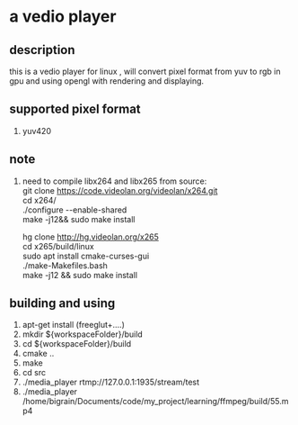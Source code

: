 # a vedio player

## description

this is a vedio player for linux , will convert pixel format from yuv to rgb in gpu and using opengl with rendering and displaying.

## supported pixel format

1. yuv420

## note

1. need to compile libx264 and libx265 from source:  
    git clone https://code.videolan.org/videolan/x264.git  
    cd x264/  
    ./configure --enable-shared  
    make -j12&& sudo make install  
  
    hg clone http://hg.videolan.org/x265  
    cd x265/build/linux  
    sudo apt  install cmake-curses-gui  
    ./make-Makefiles.bash  
    make -j12 && sudo make install  

## building and using

1. apt-get install (freeglut+....)
2. mkdir ${workspaceFolder}/build
3. cd ${workspaceFolder}/build
4. cmake ..
5. make
6. cd src
7. ./media_player rtmp://127.0.0.1:1935/stream/test
8. ./media_player /home/bigrain/Documents/code/my_project/learning/ffmpeg/build/55.mp4
